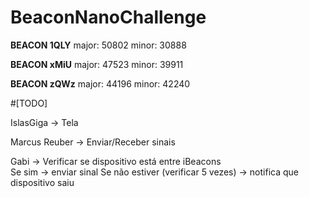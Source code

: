 # BeaconNanoChallenge

<b>BEACON 1QLY</b> 
major: 50802
minor: 30888

<b>BEACON xMiU</b>
major: 47523
minor: 39911

<b>BEACON zQWz</b>
major: 44196
minor: 42240

#[TODO]

IslasGiga
-> Tela 

Marcus Reuber
-> Enviar/Receber sinais

Gabi
-> Verificar se dispositivo está entre iBeacons 	
	Se sim -> enviar sinal 
	Se não estiver (verificar 5 vezes) -> notifica que dispositivo saiu

